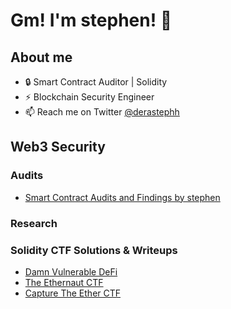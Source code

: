 # Gm! I'm stephen! 👋

## About me
- 🔒 Smart Contract Auditor | Solidity
- ⚡ Blockchain Security Engineer
- 📫 Reach me on Twitter [@derastephh](https://x.com/derastephh)

## Web3 Security

### Audits
- [Smart Contract Audits and Findings by stephen](#)

### Research

### Solidity CTF Solutions & Writeups
- [Damn Vulnerable DeFi](#)
- [The Ethernaut CTF](#)
- [Capture The Ether CTF](#)
